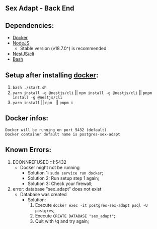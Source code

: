 ## Sex Adapt - Back End

## Dependencies:

- [Docker](https://www.docker.com/)
- [NodeJS](https://nodejs.org/)
	- Stable version (v18.7.0^) is recommended
- [NestJS/cli](https://docs.nestjs.com/cli/overview)
- [Bash](https://git-scm.com/downloads)

## Setup after installing [docker](https://www.docker.com/):
1.  `bash ./start.sh`
2. `yarn install -g @nestjs/cli` || `npm install -g @nestjs/cli` || `pnpm install -g @nestjs/cli`
3. `yarn install` || `npm ` || `pnpm i`

## Docker infos:
	Docker will be running on port 5432 (default)
	Docker container default name is postgres-sex-adapt

## Known Errors:

1. ECONNREFUSED ::1:5432
	- Docker might not be running
		- Solution 1: `sudo service run docker`;
		- Solution 2: Run setup step 1 again;
		- Solution 3: Check your firewall;
2. error: database "sex_adapt" does not exist
	- Database was created
		- Solution: 
			1. Execute `docker exec -it postgres-sex-adapt psql -U postgres`;
			2. Execute `CREATE DATABASE "sex_adapt"`;
			3. Quit with \q and try again;
